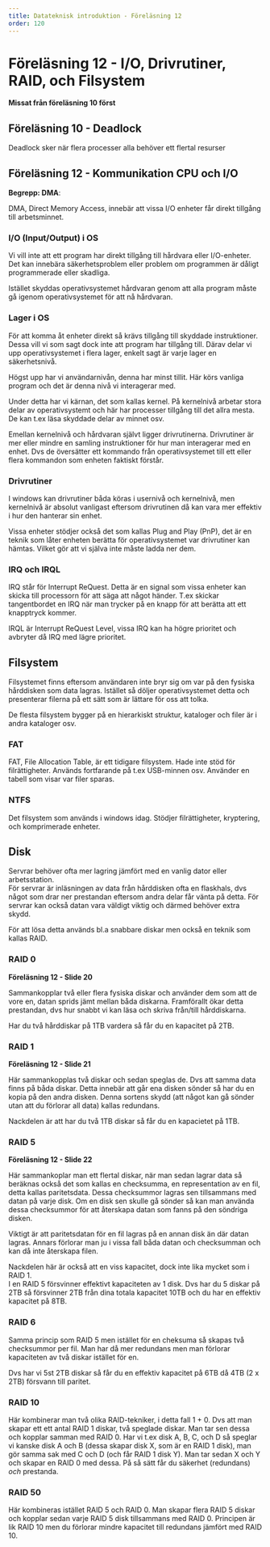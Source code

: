 ```yaml
---
title: Datateknisk introduktion - Föreläsning 12
order: 120
---
```


# Föreläsning 12 - I/O, Drivrutiner, RAID, och Filsystem

**Missat från föreläsning 10 först**

## Föreläsning 10 - Deadlock

Deadlock sker när flera processer alla behöver ett flertal resurser

## Föreläsning 12 - Kommunikation CPU och I/O

**Begrepp: DMA**:

DMA, Direct Memory Access, innebär att vissa I/O enheter får direkt tillgång till arbetsminnet.

### I/O (Input/Output) i OS

Vi vill inte att ett program har direkt tillgång till hårdvara eller I/O-enheter. Det kan innebära säkerhetsproblem eller problem om programmen är dåligt programmerade eller skadliga.

Istället skyddas operativsystemet hårdvaran genom att alla program måste gå igenom operativsystemet för att nå hårdvaran.

### Lager i OS

För att komma åt enheter direkt så krävs tillgång till skyddade instruktioner. Dessa vill vi som sagt dock inte att program har tillgång till. Därav delar vi upp operativsystemet i flera lager, enkelt sagt är varje lager en säkerhetsnivå.

Högst upp har vi användarnivån, denna har minst tillit. Här körs vanliga program och det är denna nivå vi interagerar med.

Under detta har vi kärnan, det som kallas kernel. På kernelnivå arbetar stora delar av operativsystemt och här har processer tillgång till det allra mesta. De kan t.ex läsa skyddade delar av minnet osv.

Emellan kernelnivå och hårdvaran självt ligger drivrutinerna. Drivrutiner är mer eller mindre en samling instruktioner för hur man interagerar med en enhet. Dvs de översätter ett kommando från operativsystemet till ett eller flera kommandon som enheten faktiskt förstår.

### Drivrutiner

I windows kan drivrutiner båda köras i usernivå och kernelnivå, men kernelnivå är absolut vanligast eftersom drivrutinen då kan vara mer effektiv i hur den hanterar sin enhet.

Vissa enheter stödjer också det som kallas Plug and Play (PnP), det är en teknik som låter enheten berätta för operativsystemet var drivrutiner kan hämtas. Vilket gör att vi själva inte måste ladda ner dem.

### IRQ och IRQL

IRQ står för Interrupt ReQuest. Detta är en signal som vissa enheter kan skicka till processorn för att säga att något händer. T.ex skickar tangentbordet en IRQ när man trycker på en knapp för att berätta att ett knapptryck kommer.

IRQL är Interrupt ReQuest Level, vissa IRQ kan ha högre prioritet och avbryter då IRQ med lägre prioritet.

## Filsystem

Filsystemet finns eftersom användaren inte bryr sig om var på den fysiska hårddisken som data lagras. Istället så döljer operativsystemet detta och presenterar filerna på ett sätt som är lättare för oss att tolka.

De flesta filsystem bygger på en hierarkiskt struktur, kataloger och filer är i andra kataloger osv.

### FAT

FAT, File Allocation Table, är ett tidigare filsystem. Hade inte stöd för filrättigheter. Används fortfarande på t.ex USB-minnen osv. Använder en tabell som visar var filer sparas.

### NTFS

Det filsystem som används i windows idag. Stödjer filrättigheter, kryptering, och komprimerade enheter.

## Disk

Servrar behöver ofta mer lagring jämfört med en vanlig dator eller arbetsstation.  
För servrar är inläsningen av data från hårddisken ofta en flaskhals, dvs något som drar ner prestandan eftersom andra delar får vänta på detta. För servrar kan också datan vara väldigt viktig och därmed behöver extra skydd.

För att lösa detta används bl.a snabbare diskar men också en teknik som kallas RAID.

### RAID 0

**Föreläsning 12 - Slide 20**

Sammankopplar två eller flera fysiska diskar och använder dem som att de vore en, datan sprids jämt mellan båda diskarna. Framförallt ökar detta prestandan, dvs hur snabbt vi kan läsa och skriva från/till hårddiskarna.

Har du två hårddiskar på 1TB vardera så får du en kapacitet på 2TB.

### RAID 1

**Föreläsning 12 - Slide 21**

Här sammankopplas två diskar och sedan speglas de. Dvs att samma data finns på båda diskar. Detta innebär att går ena disken sönder så har du en kopia på den andra disken. Denna sortens skydd (att något kan gå sönder utan att du förlorar all data) kallas redundans.

Nackdelen är att har du två 1TB diskar så får du en kapacietet på 1TB.

### RAID 5

**Föreläsning 12 - Slide 22**

Här sammankoplar man ett flertal diskar, när man sedan lagrar data så beräknas också det som kallas en checksumma, en representation av en fil, detta kallas paritetsdata. Dessa checksummor lagras sen tillsammans med datan på varje disk. Om en disk sen skulle gå sönder så kan man använda dessa checksummor för att återskapa datan som fanns på den söndriga disken.

Viktigt är att paritetsdatan för en fil lagras på en annan disk än där datan lagras. Annars förlorar man ju i vissa fall båda datan och checksumman och kan då inte återskapa filen.

Nackdelen här är också att en viss kapacitet, dock inte lika mycket som i RAID 1.  
I en RAID 5 försvinner effektivt kapaciteten av 1 disk. Dvs har du 5 diskar på 2TB så försvinner 2TB från dina totala kapacitet 10TB och du har en effektiv kapacitet på 8TB.

### RAID 6

Samma princip som RAID 5 men istället för en cheksuma så skapas två checksummor per fil. Man har då mer redundans men man förlorar kapaciteten av två diskar istället för en.

Dvs har vi 5st 2TB diskar så får du en effektiv kapacitet på 6TB då 4TB (2 x 2TB) försvann till paritet.

### RAID 10

Här kombinerar man två olika RAID-tekniker, i detta fall 1 + 0. Dvs att man skapar ett ett antal RAID 1 diskar, två speglade diskar. Man tar sen dessa och kopplar samman med RAID 0. Har vi t.ex disk A, B, C, och D så speglar vi kanske disk A och B (dessa skapar disk X, som är en RAID 1 disk), man gör samma sak med C och D (och får RAID 1 disk Y). Man tar sedan X och Y och skapar en RAID 0 med dessa. På så sätt får du säkerhet (redundans) _och_ prestanda.

### RAID 50

Här kombineras istället RAID 5 och RAID 0. Man skapar flera RAID 5 diskar och kopplar sedan varje RAID 5 disk tillsammans med RAID 0. Principen är lik RAID 10 men du förlorar mindre kapacitet till redundans jämfört med RAID 10.
